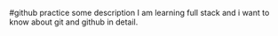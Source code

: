 #github practice
some description 
I am learning full stack and i want to know about git and github in detail.
